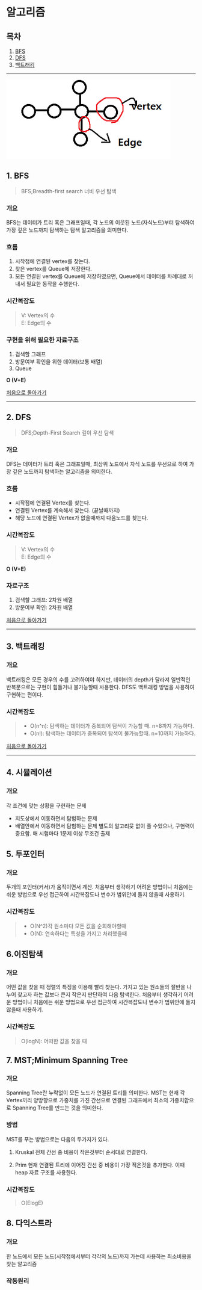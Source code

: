 # 알고리즘
## 목차
1. [BFS](https://github.com/HK-An/today_i_learned/tree/main/04_ALGORITHM#1-bfs)
2. [DFS](https://github.com/HK-An/today_i_learned/tree/main/04_ALGORITHM#2-dfs)
3. [백트래킹](https://github.com/HK-An/today_i_learned/tree/main/04_ALGORITHM#2-백트래킹)

<hr />


<img src="https://github.com/HK-An/today_i_learned/blob/main/00_IMGS/04_ALGORITHM/graph.PNG">

## 1. BFS
> BFS;Breadth-first search 너비 우선 탐색

### 개요
BFS는 데이터가 트리 혹은 그래프일때, 각 노드의 이웃된 노드(자식노드)부터 탐색하여 가장 깊은 노드까지 탐색하는 탐색 알고리즘을 의미한다.

### 흐름
1. 시작점에 연결된 vertex를 찾는다.
2. 찾은 vertex를 Queue에 저장한다.
3. 모든 연결된 vertex를 Queue에 저장하였으면, Queue에서 데이터를 차례대로 꺼내서 필요한 동작을 수행한다.

### 시간복잡도  
>V: Vertex의 수  
E: Edge의 수

### 구현을 위해 필요한 자료구조
1. 검색할 그래프
2. 방문여부 확인을 위한 데이터(보통 배열)
3. Queue

**O (V+E)**  

[처음으로 돌아가기](https://github.com/HK-An/today_i_learned/)
<hr />

## 2. DFS
> DFS;Depth-First Search 깊이 우선 탐색

### 개요
DFS는 데이터가 트리 혹은 그래프일때, 최상위 노드에서 자식 노드를 우선으로 하여 가장 깊은 노드까지 탐색하는 알고리즘을 의미한다.

### 흐름
- 시작점에 연결된 Vertex를 찾는다.
- 연결된 Vertex를 계속해서 찾는다. (끝날때까지)
- 해당 노드에 연결된 Vertex가 없을때까지 다음노드를 찾는다.

### 시간복잡도
>V: Vertex의 수  
E: Edge의 수

**O (V+E)**  

### 자료구조
1. 검색할 그래프: 2차원 배열
2. 방문여부 확인: 2차원 배열

[처음으로 돌아가기](https://github.com/HK-An/today_i_learned/)
<hr />

## 3. 백트래킹
### 개요
백트래킹은 모든 경우의 수를 고려하여야 하지만, 데이터의 depth가 달라져 일반적인 반복문으로는 구현이 힘들거나 불가능할때 사용한다. DFS도 백트래킹 방법을 사용하여 구현하는 편이다.

### 시간복잡도
> - O(n^n): 탐색하는 데이터가 중복되어 탐색이 가능할 때. n=8까지 가능하다.
> - O(n!): 탐색하는 데이터가 중복되어 탐색이 불가능할때. n=10까지 가능하다.

[처음으로 돌아가기](https://github.com/HK-An/today_i_learned/)
<hr />

## 4. 시뮬레이션
### 개요
각 조건에 맞는 상황을 구현하는 문제
- 지도상에서 이동하면서 탐험하는 문제
- 배열안에서 이동하면서 탐험하는 문제
별도의 알고리믖 없이 풀 수있으나, 구현력이 중요함. 매 시험마다 1문제 이상 무조건 출제

## 5. 투포인터
### 개요
두개의 포인터(커서)가 움직이면서 계산. 처음부터 생각하기 어려운 방법이니 처음에는 쉬운 방법으로 우선 접근하여 시간복잡도나 변수가 범위안에 들지 않을때 사용하기.

### 시간복잡도
> - O(N^2)각 원소마다 모든 값을 순회해야할때
> - O(N): 연속하다는 특성을 가지고 처리했을때

## 6.이진탐색
### 개요
어떤 값을 찾을 때 정렬의 특징을 이용해 빨리 찾는다. 가지고 있는 원소들의 절반을 나누어 찾고자 하는 값보다 큰지 작은지 판단하여 다음 탐색한다. 처음부터 생각하기 어려운 방법이니 처음에는 쉬운 방법으로 우선 접근하여 시간복잡도나 변수가 범위안에 들지 않을때 사용하기.

### 시간복잡도
> O(logN): 어떠한 값을 찾을 때

## 7. MST;Minimum Spanning Tree
### 개요
Spanning Tree란 누락없이 모든 노드가 연결된 트리를 의미한다. MST는 현재 각 Vertex끼리 양방향으로 가중치를 가진 간선으로 연결된 그래프에서 최소의 가중치합으로 Spanning Tree를 만드는 것을 의미한다.

### 방법
MST를 푸는 방법으로는 다음의 두가지가 있다.
1. Kruskal
전체 간선 중 비용이 작은것부터 순서대로 연결한다.

2. Prim
현재 연결된 트리에 이어진 간선 중 비용이 가장 적은것을 추가한다. 이때 heap 자료 구조를 사용한다.

### 시간복잡도
> O(ElogE)

## 8. 다익스트라
### 개요
한 노드에서 모든 노드(시작점에서부터 각각의 노드)까지 가는데 사용하는 최소비용을 찾는 알고리즘

### 작동원리
